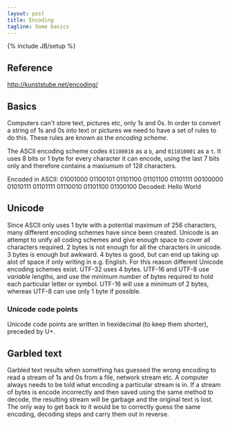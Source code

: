 ```yaml
---
layout: post
title: Encoding
tagline: Some basics
---
```

{% include JB/setup %}

## Reference

<http://kunststube.net/encoding/>

## Basics

Computers can't store text, pictures etc, only 1s and 0s. In order to convert a string of 1s and 0s into text or pictures we need to have a set of rules to do this. These rules are known as the _encoding scheme_.

The ASCII encoding scheme codes `01100010` as a `b`, and `011010001` as a `t`. It uses 8 bits or 1 byte for every character it can encode, using the last 7 bits only and therefore contains a maxiumum of 128 characters.

Encoded in ASCII: 01001000 01100101 01101100 01101100 01101111 00100000 01010111 01101111 01110010 01101100 01100100
Decoded: Hello World

## Unicode

Since ASCII only uses 1 byte with a potential maximum of 256 characters, many different encoding schemes have since been created. Unicode is an attempt to unify all coding schemes and give enough space to cover all characters required. 2 bytes is not enough for all the characters in unicode. 3 bytes is enough but awkward. 4 bytes is good, but can end up taking up alot of space if only writing in e.g. English. For this reason different Unicode encoding schemes exist. UTF-32 uses 4 bytes. UTF-16 and UTF-8 use _variable_ lengths, and use the minimum number of bytes required to hold each particular letter or symbol. UTF-16 will use a minimum of 2 bytes, whereas UTF-8 can use only 1 byte if possible.

### Unicode code points

Unicode code points are written in hexidecimal (to keep them shorter), preceded by U+.

## Garbled text

Garbled text results when something has guessed the wrong encoding to read a stream of 1s and 0s from a file, network stream etc. A computer always needs to be told what encoding a particular stream is in.
If a stream of bytes is encode incorrectly and then saved using the same method to decode, the resulting stream will be garbage and the original text is lost. The only way to get back to it would be to correctly guess the same encoding, decoding steps and carry them out in reverse.


